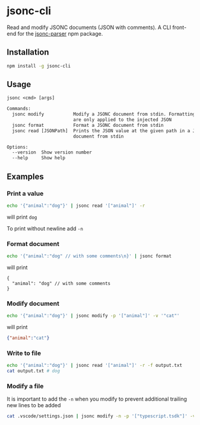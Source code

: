 # jsonc-cli

Read and modify JSONC documents (JSON with comments). A CLI front-end for the [jsonc-parser](https://www.npmjs.com/package/jsonc-parser) npm package.

## Installation
```bash
npm install -g jsonc-cli
```

## Usage
```txt
jsonc <cmd> [args]

Commands:
  jsonc modify           Modify a JSONC document from stdin. Formatting options
                         are only applied to the injected JSON
  jsonc format           Format a JSONC document from stdin
  jsonc read [JSONPath]  Prints the JSON value at the given path in a JSONC
                         document from stdin

Options:
  --version  Show version number                                       [boolean]
  --help     Show help                                                 [boolean]
```

## Examples
### Print a value
```bash
echo '{"animal":"dog"}' | jsonc read '["animal"]' -r
```
will print `dog`

To print without newline add `-n`

### Format document
```bash
echo '{"animal":"dog" // with some comments\n}' | jsonc format
```
will print
```jsonc
{
  "animal": "dog" // with some comments
}
```
### Modify document
```bash
echo '{"animal":"dog"}' | jsonc modify -p '["animal"]' -v '"cat"'
```
will print
```json
{"animal":"cat"}
```

### Write to file
```bash
echo '{"animal":"dog"}' | jsonc read '["animal"]' -r -f output.txt
cat output.txt # dog
```
### Modify a file
It is important to add the `-n` when you modify to prevent additional trailing new lines to be added
```bash
cat .vscode/settings.json | jsonc modify -n -p '["typescript.tsdk"]' -v '"app/node_modules/typescript/lib"' -f .vscode/settings.json
```

